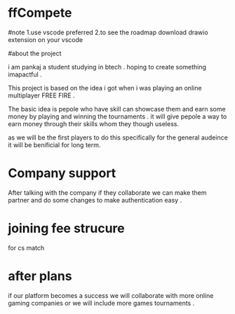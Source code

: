 # ffCompete

#note 
1.use vscode preferred
2.to see the roadmap download drawio extension on your vscode

#about the project
<p> i am pankaj a student studying in btech . hoping to create something imapactful . </p>
<p> This project is based on the idea i got when i was playing an online multiplayer FREE FIRE . <p>
<p> The basic idea is pepole who have skill can showcase them and earn some money by playing and winning the tournaments .
it will give pepole a way to earn money through their skills whom they though useless. </p>
as we will be the first players to do this specifically for the general audeince it will be benificial for long term.

# Company support

<p> After talking with the company if they collaborate we can make them partner and do some changes to make authentication easy .
   </p>

# joining fee strucure
 for cs match





# after plans

if our platform becomes a success we will collaborate with more online gaming companies or we will include more games tournaments .

